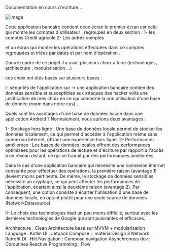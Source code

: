 Documentation en cours d'ecriture...

![image](https://github.com/abdogomri/TestCreditAgricole/assets/26137154/39a557f6-c171-4f4b-849f-e77a15612933)

Cette application bancaire contient deux écran le premier écran est celui qui montre les comptes d'utilisateur , regroupés en deux section :
1- les comptes Credit agricole
2- Les autres comptes

et un écran qui montre les opérations éffectuées dans ce comptes regroupées et triées par dates et par nom d'opération .

Dans le cadre de ce projet il y avait plusieurs choix à faire (technologies, architecture , modularisation ...)

ces choix ont étés basés sur plusieurs bases : 

I- sécurités de l'application sur -> une application bancaire contien des données sensible et susceptibles aux attaques des hacker voilà une justification de mes choix en ce qui concerne la non utilisation d'une base de donnée (room dans notre cas) .

Quels sont les avantages d'une base de données locale dans une application Android ? Normalement, nous aurions deux avantages :

1- Stockage hors ligne : Une base de données locale permet de stocker les données localement, ce qui permet d'accéder à l'application même sans connexion Internet, offrant une expérience hors ligne.
2- Performances améliorées : Les bases de données locales offrent des performances optimisées pour les opérations de lecture et d'écriture par rapport à l'accès à un réseau distant, ce qui se traduit par des performances améliorées.

Dans le cas d'une application bancaire qui nécessite une connexion Internet constante pour effectuer des opérations, la première raison (avantage 1) devient moins pertinente. De même, le stockage de données sensibles nécessite un cryptage, ce qui peut affecter les performances de l'application, écartant ainsi la deuxième raison (avantage 2). Par conséquent, une option consiste à écarter l'utilisation d'une base de données locale, en optant plutôt pour une seule source de données (NetworkDatasource).

II- Le choix des technologies était un peu moins difficile, surtout avec les dernières technologies de Google qui sont puissantes et efficaces.

Architecture : Clean Architecture basé sur MVVM + modularisation
Language : Kotlin
UI : Jetpack Compose + materialDesign 3
Network : Retrofit
DI : Hilt
Navigation : Compose navigation
Asynchronous dev : Coroutines
Reactive Programming : Flow


